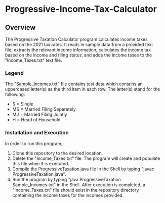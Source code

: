 # Progressive-Income-Tax-Calculator

## Overview
The Progressive Taxation Calculator program calculates income taxes based on the 2021 tax rates. It reads in sample data from a provided text file, extracts the relevant income information, calculates the income tax based on the income and filing status, and adds the income taxes to the "Income_Taxes.txt" text file.
### Legend
The "Sample_Incomes.txt" file contains test data which contains an uppercased letter(s) as the third item in each row. The letter(s) stand for the following: 
- S = Single  
- MS = Married Filing Separately  
- MJ = Married Filing Jointly   
- H = Head of Household
### Installation and Execution
In order to run this program,
1. Clone this repository to the desired location.
2. Delete the "Income_Taxes.txt" file. The program will create and populate this file when it is executed.
3. Compile the ProgressiveTaxation.java file in the Shell by typing "javac ProgressiveTaxation.java".
4. Run the program by typing "java ProgressiveTaxation Sample_Incomes.txt" in the Shell. After execution is completed, a "Income_Taxes.txt" file should exist in the repository directory containing the income taxes for the incomes provided.
